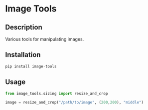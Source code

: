 # Image Tools

## Description

Various tools for manipulating images.

## Installation

```python
pip install image-tools
```

## Usage

```python
from image_tools.sizing import resize_and_crop

image = resize_and_crop("/path/to/image", (200,200), "middle")
```
